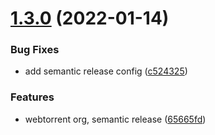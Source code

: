 # [1.3.0](https://github.com/webtorrent/http-node/compare/v1.2.0...v1.3.0) (2022-01-14)


### Bug Fixes

* add semantic release config ([c524325](https://github.com/webtorrent/http-node/commit/c524325db9efdf082760ebf01c672863cfea87a1))


### Features

* webtorrent org, semantic release ([65665fd](https://github.com/webtorrent/http-node/commit/65665fddc31bb12883702d8ac2b4743be1da0f4c))

